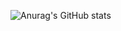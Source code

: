 ![Anurag's GitHub stats](https://github-readme-stats.vercel.app/api?username=tsukasaroot&show_icons=true&theme=radical&show_icons=true?count_private=true)
